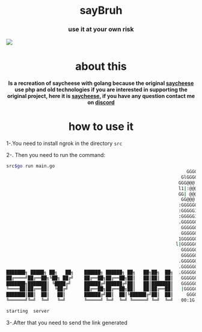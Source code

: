 <h1 align="center"> sayBruh</h1>
<h3 align="center">
use it at your own risk</h3>
<img src="https://media.discordapp.net/attachments/786752885982625862/793150277204574228/Captura_de_Pantalla_2020-12-28_a_las_10.15.46_a.m..png">
<h1 align ="center">about this</h1>
<h4 align="center" width=500>Is a recreation of saycheese with golang because the original <a href="https://github.com/hangetzzu/saycheese">saycheese</a> use php and  old technologies
 if you are interested in supporting the original project, here it is <a href="https://github.com/hangetzzu/saycheese">saycheese</a>, if you have any question contact me on <a href="https://discord.gg/DPYXzgZQhN">discord</a></h4>

<h1 align="center">how to use it </h1>

1-.You need to install ngrok in the directory `src`

2-. Then you need to run the command:
```bash
src$go run main.go
                                                                   GGGGGGGG          
                                                                 GlGGGGGG1GGG        
                                                                GGG@@@|G1@@@11GG     
                                                                l1|:@@@G@ @@0GlG     
                                                                GG| @@@G@ @@1G1      
                                                                 GG@@@| !@@GGGG      
                                                                :GGGGGG!GlGGGGG      
                                                                :GGGGG11||GGGGG      
                                                                :GGGGG1@@GGGGGG   
                                                                .GGGGGGGGGGGGGG      
                                                                 GGGGGGGGGGGGGG      
                                                                 GGGGGGGGGGGGGG      
                                                                1GGGGGGGGGGGGGGG     
                                                               l|GGGGGGGGGGGGGG|!    
                                                                 GGGGGGGGGGGGGG      
                                                                 GGGGGGGGGGGGGG      
                                                                .GGGGGGGGGGGGGG      
                                                                .GGGGGGGGGGGGGG      
███████╗ █████╗ ██╗   ██╗    ██████╗ ██████╗ ██╗   ██╗██╗  ██╗  .GGGGGGGGGGGGGG      
██╔════╝██╔══██╗╚██╗ ██╔╝    ██╔══██╗██╔══██╗██║   ██║██║  ██║   GGGGGGGGGGGGGG      
███████╗███████║ ╚████╔╝     ██████╔╝██████╔╝██║   ██║███████║   GGGGGGGGGGGGGG      
╚════██║██╔══██║  ╚██╔╝      ██╔══██╗██╔══██╗██║   ██║██╔══██║   |GGGGGGGGGGGG       
███████║██║  ██║   ██║       ██████╔╝██║  ██║╚██████╔╝██║  ██║     GGGGGGGGGGl        
╚══════╝╚═╝  ╚═╝   ╚═╝       ╚═════╝ ╚═╝  ╚═╝ ╚═════╝ ╚═╝  ╚═╝   00:1G  GGG| 0|      

starting  server 

``` 
3-.After that you need to send the link generated
